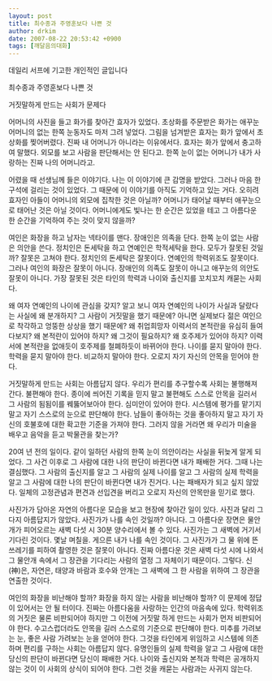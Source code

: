 ```yaml
---
layout: post
title: 최수종과 주영훈보다 나쁜 것
author: drkim
date: 2007-08-22 20:53:42 +0900
tags: [깨달음의대화]
---
```

  
데일리 서프에 기고한 개인적인 글입니다 


  


  최수종과 주영훈보다 나쁜 것 



  거짓말하게 만드는 사회가 문제다



  어머니의 사진을 들고 화가를 찾아간 효자가 있었다. 초상화를 주문받은 화가는 애꾸눈 어머니의 없는 한쪽 눈동자도 마저 그려 넣었다. 그림을 넘겨받은 효자는 화가 앞에서 초상화를 찢어버렸다. 진짜 내 어머니가 아니라는 이유에서다. 효자는 화가 앞에서 충고하여 말했다. 외모를 보고 사람을 판단해서는 안 된다고. 한쪽 눈이 없는 어머니가 내가 사랑하는 진짜 나의 어머니라고.



  


  어렸을 때 선생님께 들은 이야기다. 나는 이 이야기에 큰 감명을 받았다. 그러나 마음 한 구석에 걸리는 것이 있었다. 그 때문에 이 이야기를 아직도 기억하고 있는 거다. 오히려 효자인 아들이 어머니의 외모에 집착한 것은 아닐까? 어머니가 태어날 때부터 애꾸눈으로 태어난 것은 아닐 것이다. 어머니에게도 빛나는 한 순간은 있었을 테고 그 아름다운 한 순간을 기억하여 주는 것이 맞지 않을까?



  


  여인은 화장을 하고 남자는 넥타이를 맨다. 장애인은 의족을 단다. 한쪽 눈이 없는 사람은 의안을 쓴다. 정치인은 돈세탁을 하고 연예인은 학적세탁을 한다. 모두가 잘못된 것일까? 잘못은 고쳐야 한다. 정치인의 돈세탁은 잘못이다. 연예인의 학력위조도 잘못이다. 그러나 여인의 화장은 잘못이 아니다. 장애인의 의족도 잘못이 아니고 애꾸눈의 의안도 잘못이 아니다. 가장 잘못된 것은 타인의 학력과 나이와 출신지를 꼬치꼬치 캐묻는 사회다.



  


  왜 여자 연예인의 나이에 관심을 갖지? 알고 보니 여자 연예인의 나이가 사실과 달랐다는 사실에 왜 분개하지? 그 사람이 거짓말을 했기 때문에? 아니면 실제보다 젊은 여인으로 착각하고 엉뚱한 상상을 했기 때문에? 왜 취업희망자 이력서의 본적란을 유심히 들여다보지? 왜 본적란이 있어야 하지? 왜 그것이 필요하지? 왜 호주제가 있어야 하지? 이력서에 본적란을 없애듯이 호주제를 철폐하듯이 바뀌어야 한다. 나이를 묻지 말아야 한다. 학력을 묻지 말아야 한다. 비교하지 말아야 한다. 오로지 자기 자신의 안목을 믿어야 한다.



  


  거짓말하게 만드는 사회는 아름답지 않다. 우리가 편리를 추구할수록 사회는 불행해져 간다. 불편해야 한다. 종이에 씌어진 기록을 믿지 말고 불편해도 스스로 안목을 길러서 그 사람의 됨됨이를 꿰뚫어보아야 한다. 심미안이 있어야 한다. 시스템에 평가를 맡기지 말고 자기 스스로의 눈으로 판단해야 한다. 남들이 좋아하는 것을 좋아하지 말고 자기 자신의 호불호에 대한 확고한 기준을 가져야 한다. 그러지 않을 거라면 왜 우리가 미술을 배우고 음악을 듣고 박물관을 찾는가?



  


  20여 년 전의 일이다. 같이 일하던 사람의 한쪽 눈이 의안이라는 사실을 뒤늦게 알게 되었다. 그 사건 이후로 그 사람에 대한 나의 판단이 바뀐다면 내가 패배한 거다. 그때 나는 결심했다. 그 사람의 출신지를 알고 그 사람의 실제 나이를 알고 그 사람의 실제 학력을 알고 그 사람에 대한 나의 판단이 바뀐다면 내가 진거다. 나는 패배자가 되고 싶지 않았다. 일체의 고정관념과 편견과 선입견을 버리고 오로지 자신의 안목만을 믿기로 했다.



  


  사진가가 담아온 자연의 아름다운 모습을 보고 현장에 찾아간 일이 있다. 사진과 달리 그다지 아름답지가 않았다. 사진가가 나를 속인 것일까? 아니다. 그 아름다운 장면은 물안개가 피어오르는 새벽 다섯 시 30분 양수리에서 볼 수 있다. 사진가는 그 새벽에 거기서 기다린 것이다. 몇날 며칠을. 게으른 내가 나를 속인 것이다. 그 사진가가 그 물 위에 뜬 쓰레기를 피하여 촬영한 것은 잘못이 아니다. 진짜 아름다운 것은 새벽 다섯 시에 나와서 그 물안개 속에서 그 장관을 기다리는 사람의 열정 그 자체이기 때문이다. 그렇다. 신(神)은, 자연은, 태양과 바람과 호수와 안개는 그 새벽에 그 한 사람을 위하여 그 장관을 연출한 것이다.



  


  여인의 화장을 비난해야 할까? 화장을 하지 않는 사람을 비난해야 할까? 이 문제에 정답이 있어서는 안 될 터이다. 진짜는 아름다움을 사랑하는 인간의 마음속에 있다. 학력위조의 거짓은 물론 비판되어야 하지만 그 이전에 거짓말 하게 만드는 사회가 먼저 비판되어야 한다. 수고스럽더라도 안목을 길러 스스로의 기준으로 판단해야 한다. 미추를 가려보는 눈, 좋은 사람 가려보는 눈을 얻어야 한다. 그것을 타인에게 위임하고 시스템에 의존하며 편리를 구하는 사회는 아름답지 않다. 유명인들의 실제 학력을 알고 그 사람에 대한 당신의 판단이 바뀐다면 당신이 패배한 거다. 나이와 출신지와 본적과 학력은 공개하지 않는 것이 이 사회의 상식이 되어야 한다. 그런 것을 캐묻는 사람과는 사귀지 않는다.






  